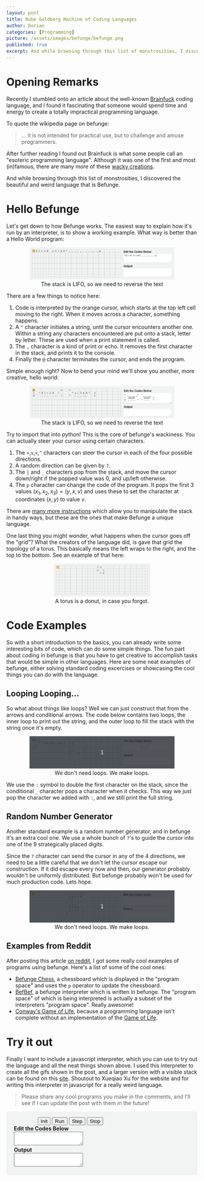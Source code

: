 ```yaml
---
layout: post
title: Rube Goldberg Machine of Coding Languages
author: Dorian
categories: [Programming]
picture: /assets/images/befunge/befunge.png
published: true
excerpt: And while browsing through this list of monstrosities, I discovered the beautiful and weird language that is Befunge.
---
```


# Opening Remarks

Recently I stumbled onto an article about the well-known [Brainfuck](https://www.wikiwand.com/en/Brainfuck) coding language, and I found it fascinating that someone would spend time and energy to create a totally impractical programming language. 

To quote the wikipedia page on befunge:

>... it is not intended for practical use, but to challenge and amuse programmers. 

After further reading I found out Brainfuck is what some people call an "esoteric programming language". Although it was one of the first and most (in)famous, there are many more of these [wacky creations](https://www.wikiwand.com/en/Esoteric_programming_language). 

And while browsing through this list of monstrosities, I discovered the beautiful and weird language that is Befunge.

# Hello Befunge

Let's get down to how Befunge works. The easiest way to explain how it's run by an interpreter, is to show a working example. What way is better than a Hello World program:

<figure style="text-align: center;">
    <img src="/assets/images/befunge/hello_world1.gif" style="width: 90%;">
    <figcaption> The stack is LIFO, so we need to reverse the text </figcaption>
</figure>

There are a few things to notice here:

1. Code is interpreted by the orange cursor, which starts at the top left cell moving to the right. When it moves across a character, something happens. 
2. A `"` character initiates a string, until the cursor encounters another one. Within a string any characters encountered are put onto a stack, letter by letter. These are used when a print statement is called.
3. The `,` character is a kind of print or echo. It removes the first character in the stack, and prints it to the console.
4. Finally the `@` character terminates the cursor, and ends the program.

Simple enough right? Now to bend your mind we'll show you another, more creative, hello world:

<figure style="text-align: center;">
    <img src="/assets/images/befunge/hello_world2.gif" style="width: 90%;">
    <figcaption> The stack is LIFO, so we need to reverse the text </figcaption>
</figure>

Try to import that into python! This is the core of befunge's wackiness. You can actually steer your cursor using certain characters.

1. The `>`,`v`,`<`,`^` characters can steer the cursor in each of the four possible directions.
2. A random direction can be given by `?`.
3. The `|` and `_` characters pop from the stack, and move the cursor down/right if the popped value was 0, and up/left otherwise.
4. The `p` character can change the code of the program. It pops the first 3 values $(x_1,x_2,x_3) = (y,x,v)$ and uses these to set the character at coordinates $(x,y)$ to value $v$.

There are [many more instructions](https://www.wikiwand.com/en/Befunge#/Befunge-93_instruction_list) which allow you to manipulate the stack in handy ways, but these are the ones that make Befunge a unique language.

One last thing you might wonder, what happens when the cursor goes off the "grid"? What the creators of the language did, is gave that grid the topology of a torus. This basically means the left wraps to the right, and the top to the bottom. See an example of that here:

<figure style="text-align: center;">
    <img src="/assets/images/befunge/torus.gif" style="width: 60%;">
    <figcaption> A torus is a donut, in case you forgot. </figcaption>
</figure>

# Code Examples

So with a short introduction to the basics, you can already write some interesting bits of code, which can do some simple things. The fun part about coding in befunge is that you have to get creative to accomplish tasks that would be simple in other languages. Here are some neat examples of befunge, either solving standard coding excercises or showcasing the cool things you can do with the language.

## Looping Looping...

So what about things like loops? Well we can just construct that from the arrows and conditional arrows. The code below contains two loops, the inner loop to print out the string, and the outer loop to fill the stack with the string once it's empty.

<figure style="text-align: center;">
    <img src="/assets/images/befunge/loop.gif" style="width: 90%;">
    <figcaption> We don't need loops. We make loops. </figcaption>
</figure>

We use the `:` symbol to double the first character on the stack, since the conditional `_` character pops a character when it checks. This way we just pop the character we added with `:`, and we still print the full string.

## Random Number Generator

Another standard example is a random number generator, and in befunge it's an extra cool one. We use a whole bunch of `?`'s to guide the cursor into one of the 9 strategically placed digits. 

Since the `?` character can send the cursor in any of the 4 directions, we need to be a little careful that we don't let the cursor escape our construction. If it did escape every now and then, our generator probably wouldn't be uniformly distributed. But befunge probably won't be used for much production code. Lets hope.

<figure style="text-align: center;">
    <img src="/assets/images/befunge/rng.gif" style="width: 90%;">
    <figcaption> We don't need loops. We make loops. </figcaption>
</figure>

## Examples from Reddit

After posting this article [on reddit](https://www.reddit.com/r/programming/comments/8dz2g6/befunge_the_rube_goldberg_machine_of_coding/), I got some really cool examples of programs using befunge. Here's a list of some of the cool ones:

* [Befunge Chess](http://www.frox25.no-ip.org/%7Emtve/code/eso/bef/chess/), a chessboard which is displayed in the "program space" and uses the `p` operator to update the chessboard.
* [BefBef](https://de.wikipedia.org/wiki/Befunge?oldformat=true#BefBef), a befunge interpreter which is written in befunge. The "program space" of which is being interpreted is actually a subset of the interpreters "program space". Really awesome!
* [Conway's Game of Life](https://de.wikipedia.org/wiki/Befunge?oldformat=true#Conways_Game_of_Life), because a programming language isn't complete without an implementation of the [Game of Life](https://www.wikiwand.com/en/Conway%27s_Game_of_Life).

# Try it out

Finally I want to include a javascript interpreter, which you can use to try out the language and all the neat things shown above. I used this interpreter to create all the gifs shown in the post, and a larger version with a visible stack can be found on this [site](http://qiao.github.io/javascript-playground/visual-befunge93-interpreter/). Shoutout to Xueqiao Xu for the website and for writing this interpreter in javascript for a really weird language.

> Please share any cool programs you make in the comments, and I'll see if I can update the post with them in the future!

<script type="text/javascript" src="/assets/javascript/befunge.js"></script>

<div id="main" style="background-color: rgb(242, 243, 243); padding: 15px; border-radius: 5px; display: flex; flex-wrap: wrap;">
    <div style="flex: 0 0 65%; text-align: center;">
        <canvas id="canvas" width="420" height="150" style="padding: 0px 0px 15px 0px;"></canvas>
        <button id="initbutton">Init</button>
        <button id="runbutton">Run</button>
        <button id="stepbutton">Step</button>
        <button id="stopbutton">Stop</button>
    </div>
    <div id="left" style="flex: 0 0 35%; padding: 0px 5px 5px 5px;">
        <b>Edit the Codes Below</b>
        <textarea id="codebox"></textarea>
        <b>Output</b>
        <textarea id="output" readonly="true"></textarea>
    </div>
</div>

<script type="text/javascript">
    init_func = window.onload
    window.onload = function() {
        init_func()
        codeBox = document.getElementById("codebox");
        codeBox.value = `"dlroW olleH",,,,,,,,,,,@`
    }
</script>
